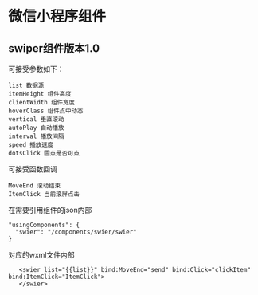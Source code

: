 # 微信小程序组件

## swiper组件版本1.0

可接受参数如下：

    list 数据源
    itemHeight 组件高度
    clientWidth 组件宽度
    hoverClass 组件点中动态
    vertical 垂直滚动
    autoPlay 自动播放
    interval 播放间隔
    speed 播放速度
    dotsClick 圆点是否可点


可接受函数回调

    MoveEnd 滚动结束
    ItemClick 当前滚屏点击

在需要引用组件的json内部

    "usingComponents": {
      "swier": "/components/swier/swier"
    }
    
 对应的wxml文件内部
 
 ```wxml
    <swier list="{{list}}" bind:MoveEnd="send" bind:Click="clickItem" bind:ItemClick="ItemClick">
    </swier>
 ```
